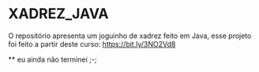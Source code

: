 # XADREZ_JAVA
O repositório apresenta um joguinho de xadrez feito em Java, esse projeto foi feito a partir deste curso: https://bit.ly/3NO2Vd8 


** eu ainda não terminei ;-; 
